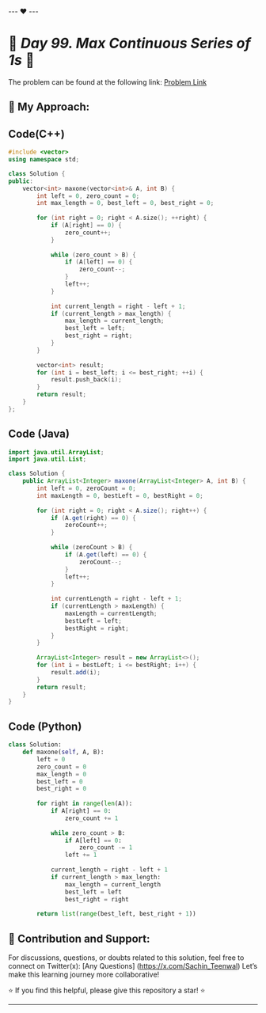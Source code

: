 --- ❤️ ---

# 🚀 _Day 99. Max Continuous Series of 1s_ 🧠


The problem can be found at the following link: [Problem Link](https://www.interviewbit.com/problems/max-continuous-series-of-1s/)

## 🎯 **My Approach:**


## Code(C++)
```cpp
#include <vector>
using namespace std;

class Solution {
public:
    vector<int> maxone(vector<int>& A, int B) {
        int left = 0, zero_count = 0;
        int max_length = 0, best_left = 0, best_right = 0;
        
        for (int right = 0; right < A.size(); ++right) {
            if (A[right] == 0) {
                zero_count++;
            }
            
            while (zero_count > B) {
                if (A[left] == 0) {
                    zero_count--;
                }
                left++;
            }
            
            int current_length = right - left + 1;
            if (current_length > max_length) {
                max_length = current_length;
                best_left = left;
                best_right = right;
            }
        }
        
        vector<int> result;
        for (int i = best_left; i <= best_right; ++i) {
            result.push_back(i);
        }
        return result;
    }
};
```

## Code (Java)

```java
import java.util.ArrayList;
import java.util.List;

class Solution {
    public ArrayList<Integer> maxone(ArrayList<Integer> A, int B) {
        int left = 0, zeroCount = 0;
        int maxLength = 0, bestLeft = 0, bestRight = 0;
        
        for (int right = 0; right < A.size(); right++) {
            if (A.get(right) == 0) {
                zeroCount++;
            }
            
            while (zeroCount > B) {
                if (A.get(left) == 0) {
                    zeroCount--;
                }
                left++;
            }
            
            int currentLength = right - left + 1;
            if (currentLength > maxLength) {
                maxLength = currentLength;
                bestLeft = left;
                bestRight = right;
            }
        }
        
        ArrayList<Integer> result = new ArrayList<>();
        for (int i = bestLeft; i <= bestRight; i++) {
            result.add(i);
        }
        return result;
    }
}
```

## Code (Python)

```python
class Solution:
    def maxone(self, A, B):
        left = 0
        zero_count = 0
        max_length = 0
        best_left = 0
        best_right = 0
        
        for right in range(len(A)):
            if A[right] == 0:
                zero_count += 1
            
            while zero_count > B:
                if A[left] == 0:
                    zero_count -= 1
                left += 1
            
            current_length = right - left + 1
            if current_length > max_length:
                max_length = current_length
                best_left = left
                best_right = right
        
        return list(range(best_left, best_right + 1))
```



## 🎯 **Contribution and Support:**

For discussions, questions, or doubts related to this solution, feel free to connect on Twitter(x): [Any Questions] (https://x.com/Sachin_Teenwal) Let’s make this learning journey more collaborative!

⭐ If you find this helpful, please give this repository a star! ⭐

---
